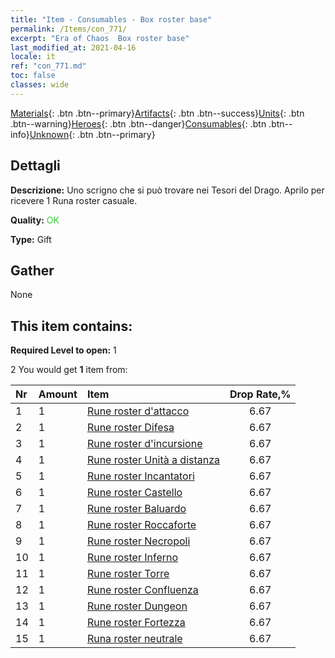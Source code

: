 ```yaml
---
title: "Item - Consumables - Box roster base"
permalink: /Items/con_771/
excerpt: "Era of Chaos  Box roster base"
last_modified_at: 2021-04-16
locale: it
ref: "con_771.md"
toc: false
classes: wide
---
```

 [Materials](/it/Items/){: .btn .btn--primary}[Artifacts](/it/Items/Artifacts/){: .btn .btn--success}[Units](/it/Items/Units/){: .btn .btn--warning}[Heroes](/it/Items/Heroes/){: .btn .btn--danger}[Consumables](/it/Items/Consumables/){: .btn .btn--info}[Unknown](/it/Items/Unknown/){: .btn .btn--primary}

## Dettagli
 **Descrizione:** Uno scrigno che si può trovare nei Tesori del Drago. Aprilo per ricevere 1 Runa roster casuale.

 **Quality:** <span style="color: #32CD32">OK</span>

 **Type:** Gift

## Gather

  None

## This item contains:

 **Required Level to open:** 1

 2 You would get **1** item  from:

  | Nr | Amount |     Item    | Drop Rate,% |
  |:---|:-------|:------------|:---------:|
  | 1 | 1 | [Rune roster d'attacco](/it/Items/con_734/) | 6.67 | 
  | 2 | 1 | [Rune roster Difesa](/it/Items/con_739/) | 6.67 | 
  | 3 | 1 | [Rune roster d'incursione](/it/Items/con_741/) | 6.67 | 
  | 4 | 1 | [Rune roster Unità a distanza](/it/Items/con_742/) | 6.67 | 
  | 5 | 1 | [Rune roster Incantatori](/it/Items/con_746/) | 6.67 | 
  | 6 | 1 | [Rune roster Castello](/it/Items/con_752/) | 6.67 | 
  | 7 | 1 | [Rune roster Baluardo](/it/Items/con_753/) | 6.67 | 
  | 8 | 1 | [Rune roster Roccaforte](/it/Items/con_754/) | 6.67 | 
  | 9 | 1 | [Rune roster Necropoli](/it/Items/con_755/) | 6.67 | 
  | 10 | 1 | [Rune roster Inferno](/it/Items/con_777/) | 6.67 | 
  | 11 | 1 | [Rune roster Torre](/it/Items/con_785/) | 6.67 | 
  | 12 | 1 | [Rune roster Confluenza](/it/Items/con_791/) | 6.67 | 
  | 13 | 1 | [Rune roster Dungeon](/it/Items/con_792/) | 6.67 | 
  | 14 | 1 | [Rune roster Fortezza](/it/Items/con_818/) | 6.67 | 
  | 15 | 1 | [Runa roster neutrale](/it/Items/con_869/) | 6.67 | 

